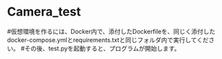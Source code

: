 # Camera_test
#仮想環境を作るには、Docker内で、添付したDockerfileを、同じく添付したdocker-compose.ymlとrequirements.txtと同じフォルダ内で実行してください。
#その後、test.pyを起動すると、プログラムが開始します。
